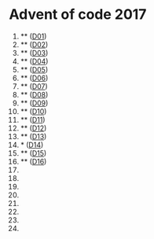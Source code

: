# Advent of code 2017

 1. \*\* ([D01](D01))
 2. \*\* ([D02](D02))
 3. \*\* ([D03](D03))
 4. \*\* ([D04](D04))
 5. \*\* ([D05](D05))
 6. \*\* ([D06](D06))
 7. \*\* ([D07](D07))
 8. \*\* ([D08](D08))
 9. \*\* ([D09](D09))
10. \*\* ([D10](D10))
11. \*\* ([D11](D11))
12. \*\* ([D12](D12))
13. \*\* ([D13](D13))
14. \*   ([D14](D14))
15. \*\* ([D15](D15))
16. \*\* ([D16](D16))
17. 
18. 
19. 
20. 
21. 
22. 
23. 
24. 
